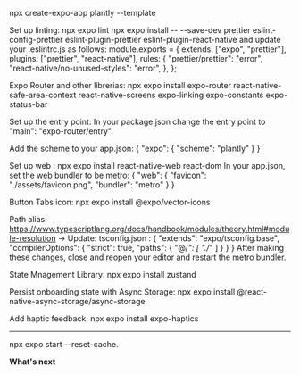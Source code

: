 npx create-expo-app plantly --template

Set up linting: 
npx expo lint
npx expo install -- --save-dev prettier eslint-config-prettier eslint-plugin-prettier eslint-plugin-react-native
and update your .eslintrc.js as follows:
module.exports = {
  extends: ["expo", "prettier"],
  plugins: ["prettier", "react-native"],
  rules: {
    "prettier/prettier": "error",
    "react-native/no-unused-styles": "error",
  },
};

Expo Router and other librerias: npx expo install expo-router react-native-safe-area-context react-native-screens expo-linking expo-constants expo-status-bar

Set up the entry point: In your package.json change the entry point to "main": "expo-router/entry".

Add the scheme to your app.json:
{
  "expo": {
    "scheme": "plantly"
  }
}

Set up web : npx expo install react-native-web react-dom
In your app.json, set the web bundler to be metro: 
{
  "web": {
    "favicon": "./assets/favicon.png",
   "bundler": "metro"
  }
}

Button Tabs icon: npx expo install @expo/vector-icons

Path alias: https://www.typescriptlang.org/docs/handbook/modules/theory.html#module-resolution -> Update: tsconfig.json :
{
   "extends": "expo/tsconfig.base",
   "compilerOptions": {
    "strict": true,
    "paths": {
      "@/*": [
        "./*"
      ]
    }
   }
 }
After making these changes, close and reopen your editor and restart the metro bundler.

State Mnagement Library: npx expo install zustand

Persist onboarding state with Async Storage: 
npx expo install @react-native-async-storage/async-storage

Add haptic feedback: npx expo install expo-haptics


********************************
npx expo start --reset-cache.

**What's next**

